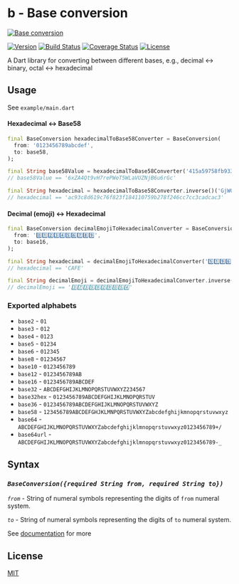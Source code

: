 # b - Base conversion

[![Base conversion](https://raw.githubusercontent.com/dkin-om/b/master/.img/b.png)](https://github.com/dkin-om/b)

[![Version](https://img.shields.io/pub/v/b)](https://pub.dev/packages/b)
[![Build Status](https://travis-ci.com/dkin-om/b.svg?branch=master)](https://app.travis-ci.com/github/dkin-om/b)
[![Coverage Status](https://coveralls.io/repos/github/dkin-om/b/badge.svg)](https://coveralls.io/github/dkin-om/b)
[![License](https://img.shields.io/badge/license-MIT-green)](https://github.com/dkin-om/b/blob/master/LICENSE)

A Dart library for converting between different bases, e.g., decimal ↔ binary, octal ↔ hexadecimal

## Usage

See `example/main.dart`

#### Hexadecimal ↔ Base58
```dart
final BaseConversion hexadecimalToBase58Converter = BaseConversion(
  from: '0123456789abcdef',
  to: base58,
);

final String base58Value = hexadecimalToBase58Converter('415a59758fb933b6049b050a556dd4d916b7b483f6966615');
// base58Value == '6xZA4Qt9vH7rePWeT5WLaVUZNjB6u6rGc'

final String hexadecimal = hexadecimalToBase58Converter.inverse()('GjWGF6jERR9ymrC1bHcGmsJYkLMDoaySr');
// hexadecimal == 'ac93c8d619c76f823f184110759b278f246cc7cc3cadcac3'
```

#### Decimal (emoji) ↔ Hexadecimal
```dart
final BaseConversion decimalEmojiToHexadecimalConverter = BaseConversion(
  from: '0️⃣1️⃣2️⃣3️⃣4️⃣5️⃣6️⃣7️⃣8️⃣9️⃣',
  to: base16,
);

final String hexadecimal = decimalEmojiToHexadecimalConverter('5️⃣1️⃣9️⃣6️⃣6️⃣');
// hexadecimal == 'CAFE'

final String decimalEmoji = decimalEmojiToHexadecimalConverter.inverse()('DEADC0DE');
// decimalEmoji == '3️⃣7️⃣3️⃣5️⃣9️⃣2️⃣9️⃣0️⃣5️⃣4️⃣'
```

### Exported alphabets
- `base2` - `01`
- `base3` - `012`
- `base4` - `0123`
- `base5` - `01234`
- `base6` - `012345`
- `base8` - `01234567`
- `base10` - `0123456789`
- `base12` - `0123456789AB`
- `base16` - `0123456789ABCDEF`
- `base32` - `ABCDEFGHIJKLMNOPQRSTUVWXYZ234567`
- `base32hex` - `0123456789ABCDEFGHIJKLMNOPQRSTUV`
- `base36` - `0123456789ABCDEFGHIJKLMNOPQRSTUVWXYZ`
- `base58` - `123456789ABCDEFGHJKLMNPQRSTUVWXYZabcdefghijkmnopqrstuvwxyz`
- `base64` - `ABCDEFGHIJKLMNOPQRSTUVWXYZabcdefghijklmnopqrstuvwxyz0123456789+/`
- `base64url` - `ABCDEFGHIJKLMNOPQRSTUVWXYZabcdefghijklmnopqrstuvwxyz0123456789-_`

## Syntax

### *`BaseConversion({required String from, required String to})`*

*`from`* - String of numeral symbols representing the digits of `from` numeral system.

*`to`* - String of numeral symbols representing the digits of `to` numeral system.

See [documentation](https://pub.dev/documentation/b) for more

## License

[MIT](https://github.com/dkin-om/b/blob/master/LICENSE)
